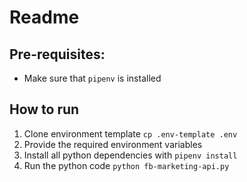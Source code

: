 # Readme

## Pre-requisites:
- Make sure that `pipenv` is installed

## How to run
1. Clone environment template `cp .env-template .env`
2. Provide the required environment variables
3. Install all python dependencies with `pipenv install`
4. Run the python code `python fb-marketing-api.py`
